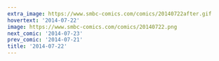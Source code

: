 ```yaml
---
extra_image: https://www.smbc-comics.com/comics/20140722after.gif
hovertext: '2014-07-22'
image: https://www.smbc-comics.com/comics/20140722.png
next_comic: '2014-07-23'
prev_comic: '2014-07-21'
title: '2014-07-22'
---
```


